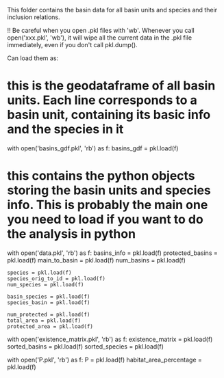 This folder contains the basin data for all basin units and species and their inclusion relations.

!! Be careful when you open .pkl files with 'wb'.
Whenever you call open('xxx.pkl', 'wb'), it will wipe all the current data in the .pkl file immediately, even if you don't call pkl.dump().

Can load them as:

# this is the geodataframe of all basin units. Each line corresponds to a basin unit, containing its basic info and the species in it
with open('basins_gdf.pkl', 'rb') as f:
    basins_gdf = pkl.load(f)

# this contains the python objects storing the basin units and species info. This is probably the main one you need to load if you want to do the analysis in python
with open('data.pkl', 'rb') as f:
    basins_info = pkl.load(f)
    protected_basins = pkl.load(f)
    main_to_basin = pkl.load(f)
    num_basins = pkl.load(f)

    species = pkl.load(f)
    species_orig_to_id = pkl.load(f)
    num_species = pkl.load(f)

    basin_species = pkl.load(f)
    species_basin = pkl.load(f)

    num_protected = pkl.load(f)
    total_area = pkl.load(f)
    protected_area = pkl.load(f)


with open('existence_matrix.pkl', 'rb') as f:
    existence_matrix = pkl.load(f)
    sorted_basins = pkl.load(f)
    sorted_species = pkl.load(f)

with open('P.pkl', 'rb') as f:
    P = pkl.load(f)
    habitat_area_percentage = pkl.load(f)


